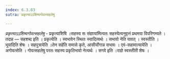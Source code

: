 ```yaml
---
index: 6.3.83
sutra: प्रकृत्याऽऽशिष्यगोवत्सहलेषु

---
```

_प्रकृत्याऽऽशिष्यगोवत्सहलेषु_ - प्रकृत्याशिषि ।सहस्य सः संज्ञाया॑मित्यतः सहस्येत्यनुवृत्तं प्रथमया विपरिणम्यते । तदाह — सहशब्द इति । प्रकृत्येति । स्वभावेन स्थितः स्यादित्यर्थः । सभावो नेति यावत् । स्वस्तीति ।भूया॑दिति शेषः । सहपुत्रायेति ।तेन सहे॑ति समासे कृते, आसीर्योगान्न सभावः । एवं-सहामात्यायेति । अगोवत्सेति । गोवत्सहलेषु परतः सहस्य प्रकृतिभावो नेत्यर्थः । सगवे इति ।राज्ञे स्वस्ती॑ती शेषः । 